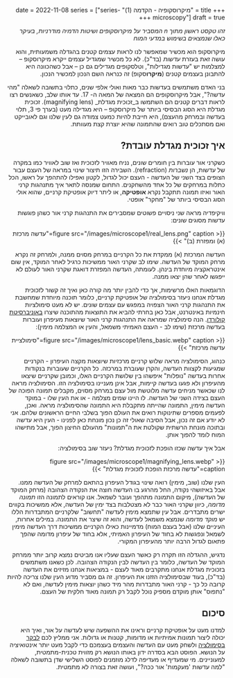 +++
title = "מיקרוסקופיה - הקדמה (1)"
date = 2022-11-08
series = ["series-microscopy"]
draft = true
+++
<html dir="rtl" lang="he">

*זהו טקסט ראשון מתוך n המסביר על מיקרוסקופים ושיטות הדמיה מודרניות, בעיקר כאלו שנמצאים בשימוש במדעי המוח*

מיקרוסקופ הוא מכשיר שמאפשר לנו לראות עצמים קטנים בהגדלה משמעותית, והוא עושה זאת בעזרת *עדשות* (בד"כ). לא כל מכשיר שמגדיל עצמים ייקרא מיקרוסקופ – למצלמות יש "עדשות מגדילות", וטלסקופים מגדילים גם כן – אבל כשהכוונה היא להתבונן בעצמים קטנים (**מיקרו**סקופ) זה כנראה השם הנכון למכשיר הנכון.

בני האדם משתמשים בעדשות כבר מאות ואולי אלפי שנים, כתלוי בתשובה לשאלה "מהי עדשה?", אבל מיקרוסקופים הם המצאה של המאה ה- 17. עד אותו שלב, כשאנשים רצו לראות דברים קטנים הם השתמשו ב_זכוכית מגדלת_ (magnifying lens). זכוכית מגדלת היא הסוג הבסיסי ביותר של מיקרוסקופ – היא מגדילה מעט (בערך פי 3, תלוי בעדשה ובמרחק מהעצם), היא חייבת להיות כמעט צמודה גם לעין שלנו וגם לאובייקט ואם מסתכלים טוב רואים שהתמונה שהיא יוצרת קצת מעוותת.

## איך זכוכית מגדלת עובדת?

כשקרני אור עוברות בין חומרים שונים, נניח מאוויר לזכוכית ואז שוב לאוויר כמו במקרה של עדשות, הן _נשברות_ (refraction). השבירה הזו תיצור שינוי במראה של העצם עבור הצופים בצד השני של העדשה - העצם יכול לגדול, לקטון ואפילו להתהפך על ראשו, הכל כתלות במרחקים של כל אחד מהשחקנים. התחום שמנסה לתאר איך מתנהגות קרני האור ואיזו תמונה תתקבל נקרא **אופטיקה**, או ליתר דיוק אופטיקת קרניים, שהוא אולי הסוג הבסיסי ביותר של "מחקר" אופטי.

וויקיפדיה מראה שני ניסויים פשוטים שמסבירים את התנהגות קרני אור כשהן פוגשות עדשות מסוגים שונים:

{{< figure src="/images/microscope1/real_lens.png" caption="עדשה מרכזת (א) ומפזרת (ב)" >}}

העדשה המרכזת (א) ממקדת את כל הקרניים במרחק מסוים ממנה, ולמרחק זה נקרא מרחק המוקד של העדשה. שימו לב שקרני האור ממשיכות כרגיל לאחר המוקד, אין שום אינטראקציה מיוחדת בינהן. לעומתה, העדשה המפזרת דואגת שקרני האור לעולם לא ייפגשו לאחר שהן יצאו ממנה.

הדוגמאות האלו מרשימות, אך כדי להבין יותר מה קורה כאן ואיך זה קשור לזכוכית מגדלת אנחנו ניעזר בסימולציה של אופטיקת קרניים, כלומר תוכנה מיוחדת שמחשבת את התנהגות קרני האור הצפויה במפגש עם עצמים שונים. יש לא מעט סימולציות חינמיות באינטרנט, אבל כאן בחרתי להביא את התוצאות מהתוכנה שיצרו [באוניברסיטת קולורדו](https://phet.colorado.edu/sims/html/geometric-optics/latest/geometric-optics_en.html). הנה סימולציה שמראה את התנהגות קרני האור שיוצאות מעיפרון ועוברות בעדשה מרכזת (שימו לב - העצם האמיתי משמאל, והעין או המצלמה מימין):

{{< figure src="/images/microscope1/lens_basic.webp" caption="סימולציית עדשה מרכזת" >}}

כנהוג, הסימולציה מראה שלוש קרניים מרכזיות שיוצאות מקצה העיפרון - הקרניים שמגיעות לקצוות העדשה, והקרן שעוברת במרכזה. כל הקרניים שעוברות בנקודות אחרות בעדשה "נופלות" איפשהו בין שלושת הקרניים האלו, וכמובן שקרניים שיצאו מהעיפרון ולא פגעו בעדשה קיימות, אבל אינן מעניינו בסימולציה הזו. הסימולציה מראה לנו שכאשר מניחים עדשה מלוטשת מול עצם במרחק מסוים, מקבלים תמונה הפוכה של העצם בצידה השני של העדשה. לו היינו שמים מצלמה - או את העין שלו - במוקד העדשה מימין, התמונה שהייתה מתקבלת היא התמונה שהסימולציה מראה. ואכן, לפעמים מספרים שתינוקות רואים את העולם הפוך בשלבי החיים הראשונים שלהם. אני לא יודע אם זה נכון, אבל הסיבה שאולי זה כן נכון מונחת כאן לפנינו - העין היא עדשה ובתוכה מונחת הרשתית שקולטת את ה"תמונות" מהעולם החיצון הפוך, אבל מתישהו המוח לומד להפוך אותן.

אבל איך עדשה שכזו הופכת לזכוכית מגדלת? ניעזר שוב בסימולציה:

{{< figure src="/images/microscope1/magnifying_lens.webp" caption="עדשה מרכזת הופכת לזכוכית מגדלת" >}}

העין שלנו (שוב, מימין) רואה שינוי בגודל העיפרון בהתאם למרחק של העדשה ממנו. אבל באיזושהי נקודה, החל מהרגע בו העדשה חוצה את הנקודה הצהובה (מרחק המוקד של העדשה), מיקום התמונה מתהפך ועובר לשמאל. אנו קוראים לתמונה הזו _תמונה מדומה_, כיוון שקרני האור כבר לא מצטלבות בצד ימין של העדשה, אלא ממשיכות בקווים ישרים מתבדרים. אבל עין שתמצא מימין לעדשה "תחשוב" שלקרניים המתבדרות הללו יש _מוקד מדומה_ שנמצא משמאל לעדשה, והוא זה שיצר את התמונה. במילים אחרות, העיניים שלנו (אבל בעצם המוח) מדמיינות כאילו הקרניים ממשיכות דרך העדשה מימין לשמאל ונפגשות לא בחוד של העיפרון האמיתי, אלא בחוד של עיפרון מדומה שהפך פתאום לגדול הרבה יותר מהעיפרון המקורי.

נדגיש, ההגדלה הזו תקרה רק כאשר העצם שעליו אנו מביטים נמצא קרוב יותר ממרחק המוקד של העדשה, כלומר בין העדשה לבין הנקודה הצהובה. לכן כשאנו משתמשים בזכוכית מגדלת אנחנו מתקרבים מאוד לעצם - במציאות אנחנו מזיזים את העדשה (בד"כ), בעוד שבסימולציה הזזנו את העיפרון. זה גם מסביר מדוע העין שלנו צריכה להיות קרובה כל כך - קרני האור מתבדרות מהר מיד כשהן יוצאות מימין לעדשה, ואם לא "נתפוס" אותן מוקדם מספיק נוכל לקבל רק תמונה מאוד חלקית של העצם.

## סיכום

למדנו מעט על אופטיקת קרניים וראינו את ההשפעה שיש לעדשה על אור, ואיך היא יכולה ליצור תמונות אמיתיות או מדומות, קטנות או גדולות. אני ממליץ לכם [לבקר בסימולציה](https://phet.colorado.edu/sims/html/geometric-optics/latest/geometric-optics_en.html) ולשחק מעט עם העדשה והעצמים בעצמכם כדי לקבל מעט יותר אינטואיציה על הנושא. הפוסט הבא בסדרה ידון באותו הנושא רק מזווית טכנית-מתמטית, למעוניינים. מי שמעדיף או מעדיפה לדלג מוזמנים לפוסט השלישי שדן בתשובה לשאלה "למה עדשות 'מעקמות' אור ככה?", ועושה זאת בצורה לא מתמטית.

[^1]: טכנית, אפשר להשתמש במראות במקום, אבל עוד נגיע לזה.
